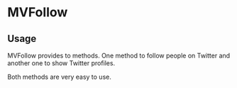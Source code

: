 # MVFollow


## Usage
MVFollow provides to methods. One method to follow people on Twitter and another one to show Twitter profiles.

Both methods are very easy to use.